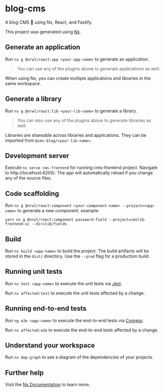 # blog-cms

A blog CMS 📄 using Nx, React, and Fastify.

This project was generated using [Nx](https://nx.dev).

## Generate an application

Run `nx g @nrwl/react:app <your-app-name>` to generate an application.

> You can use any of the plugins above to generate applications as well.

When using Nx, you can create multiple applications and libraries in the same workspace.

## Generate a library

Run `nx g @nrwl/react:lib <your-lib-name>` to generate a library.

> You can also use any of the plugins above to generate libraries as well.

Libraries are shareable across libraries and applications. They can be imported from `@cms-blog/<your-lib-name>`.

## Development server

Execute `nx serve cms-frontend` for running cms-frontend project. Navigate to http://localhost:4200/. The app will automatically reload if you change any of the source files.

## Code scaffolding

Run `nx g @nrwl/react:component <your-component-name> --project=<app-name>` to generate a new component.
example:

```
yarn nx g @nrwl/react:component password-field --project=cmslib-frontend-ui --dir=lib/fields
```

## Build

Run `nx build <app-name>` to build the project. The build artifacts will be stored in the `dist/` directory. Use the `--prod` flag for a production build.

## Running unit tests

Run `nx test <app-name>` to execute the unit tests via [Jest](https://jestjs.io).

Run `nx affected:test` to execute the unit tests affected by a change.

## Running end-to-end tests

Run `ng e2e <app-name>` to execute the end-to-end tests via [Cypress](https://www.cypress.io).

Run `nx affected:e2e` to execute the end-to-end tests affected by a change.

## Understand your workspace

Run `nx dep-graph` to see a diagram of the dependencies of your projects.

## Further help

Visit the [Nx Documentation](https://nx.dev) to learn more.
